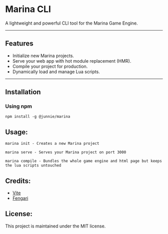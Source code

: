 # Marina CLI

A lightweight and powerful CLI tool for the Marina Game Engine.

---

## Features

- Initialize new Marina projects.
- Serve your web app with hot module replacement (HMR).
- Compile your project for production.
- Dynamically load and manage Lua scripts.

---

## Installation

### Using npm
```
npm install -g @junnie/marina
```

## Usage:

```marina init - Creates a new Marina project```

```marina serve - Serves your Marina project on port 3000```

```marina compile - Bundles the whole game engine and html page but keeps the lua scripts untouched```


## Credits:
- [Vite](https://vite.dev/)
- [Fengari](https://github.com/fengari-lua/fengari-web)

## License:
This project is maintained under the MIT license.
